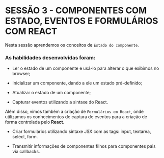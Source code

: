 # SESSÃO 3 - COMPONENTES COM ESTADO, EVENTOS E FORMULÁRIOS COM REACT

Nesta sessão aprendemos os conceitos de `Estado do componente`.

### As habilidades desenvolvidas foram:

- Ler o estado de um componente e usá-lo para alterar o que exibimos no browser;

- Inicializar um componente, dando a ele um estado pré-definido;

- Atualizar o estado de um componente;

- Capturar eventos utilizando a sintaxe do React.

Além disso, vimos também a criação de `Formulários em React`, onde utilizamos os conhecimentos de captura de eventos para a criação de forma controlada pelo **React**.

- Criar formulários utilizando sintaxe JSX com as tags: input, textarea, select, form.

- Transmitir informações de componentes filhos para componentes pais via callbacks.
